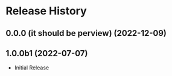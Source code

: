 # Release History

## 0.0.0 (it should be perview) (2022-12-09)



## 1.0.0b1 (2022-07-07)

* Initial Release
